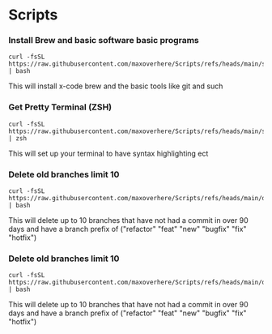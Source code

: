 # Scripts

### Install Brew and basic software basic programs

```
curl -fsSL https://raw.githubusercontent.com/maxoverhere/Scripts/refs/heads/main/setup_brew.sh | bash
```

This will install x-code brew and the basic tools like git and such

### Get Pretty Terminal (ZSH)

```
curl -fsSL https://raw.githubusercontent.com/maxoverhere/Scripts/refs/heads/main/setup_terminal.sh | zsh
```

This will set up your terminal to have syntax highlighting ect

### Delete old branches limit 10
```
curl -fsSL https://raw.githubusercontent.com/maxoverhere/Scripts/refs/heads/main/delete_old_branch_limit_10.sh | bash
```

This will delete up to 10 branches that have not had a commit in over 90 days and have a branch prefix of ("refactor" "feat" "new" "bugfix" "fix" "hotfix")


### Delete old branches limit 10
```
curl -fsSL https://raw.githubusercontent.com/maxoverhere/Scripts/refs/heads/main/delete_old_branch_unlimited.sh | bash
```

This will delete up to 10 branches that have not had a commit in over 90 days and have a branch prefix of ("refactor" "feat" "new" "bugfix" "fix" "hotfix")
